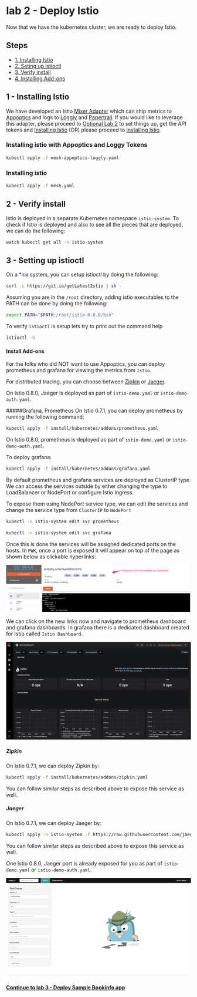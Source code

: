 # lab 2 - Deploy Istio

Now that we have the kubernetes cluster, we are ready to deploy Istio.

## Steps

* [1. Installing Istio](#1)
* [2. Seting up istioctl](#2)
* [3. Verify install](#3)
* [4. Installing Add-ons](#4)

## <a name="1"></a> 1 - Installing Istio



We have developed an Istio [Mixer Adapter](https://github.com/solarwinds/istio-adapter) which can ship metrics to [Appoptics](https://www.appoptics.com/) and logs to [Loggly](https://www.loggly.com/) and [Papertrail](https://papertrailapp.com). If you would like to leverage this adapter, please proceed to [Optional Lab 2](optional.md) to set things up, get the API tokens and [Installing Istio](#aolg) (OR) please proceed to [Installing Istio](#noaolg).

### <a name="aolg"></a>Installing istio with Appoptics and Loggy Tokens

```sh
kubectl apply -f mesh-appoptics-loggly.yaml
```

### <a name="noaolg"></a>Installing istio

```sh
kubectl apply -f mesh.yaml
```


## <a name="2"></a> 2 - Verify install

Istio is deployed in a separate Kubernetes namespace `istio-system`. To check if Istio is deployed and also to see all the pieces that are deployed, we can do the following:

```sh
watch kubectl get all -n istio-system
```


## <a name="3"></a> 3 - Setting up istioctl
On a *nix system, you can setup istioctl by doing the following: 

```sh
curl -L https://git.io/getLatestIstio | sh -
```

Assuming you are in the `/root` directory, adding istio executables to the PATH can be done by doing the following:
```sh
export PATH="$PATH:/root/istio-0.8.0/bin"
```

To verify `istioctl` is setup lets try to print out the command help
```sh
istioctl -h
```





####  Install Add-ons
For the folks who did NOT want to use Appoptics, you can deploy prometheus and grafana for viewing the metrics from `Istio`.

For distributed tracing, you can choose between [Zipkin](https://zipkin.io/) or [Jaeger](https://www.jaegertracing.io/).

On Istio 0.8.0, Jaeger is deployed as part of `istio-demo.yaml` or `istio-demo-auth.yaml`.

#####Grafana, Prometheus
On Istio 0.7.1, you can deploy prometheus by running the following command:

```sh
kubectl apply -f install/kubernetes/addons/prometheus.yaml
```

On Istio 0.8.0, prometheus is deployed as part of `istio-demo.yaml` or `istio-demo-auth.yaml`.


To deploy grafana:
```sh
kubectl apply -f install/kubernetes/addons/grafana.yaml
```

By default prometheus and grafana services are deployed as ClusterIP type. We can access the services outside by either changing the type to LoadBalancer or NodePort or configure Istio Ingress. 

To expose them using NodePort service type, we can edit the services and change the service type from `ClusterIP` to `NodePort`

```sh
kubectl -n istio-system edit svc prometheus
```

```sh
kubectl -n istio-system edit svc grafana
```

Once this is done the services will be assigned dedicated ports on the hosts. In `PWK`, once a port is exposed it will appear on top of the page as shown below as clickable hyperlinks:

![](img/exposed_ports.png)

We can click on the new links now and navigate to prometheus dashboard and grafana dashboards. In grafana there is a dedicated dashboard created for Istio called `Istio Dashboard`.

![](img/Grafana_-_Istio_Dashboard.png)

##### <a name="zipkin"></a>Zipkin
On Istio 0.7.1, we can deploy Zipkin by:

```sh
kubectl apply -f install/kubernetes/addons/zipkin.yaml
```

You can follow similar steps as described above to expose this service as well.

##### <a name="jaeger"></a> Jaeger
On Istio 0.7.1, we can deploy Jaeger by:

```sh
kubectl apply -n istio-system -f https://raw.githubusercontent.com/jaegertracing/jaeger-kubernetes/master/all-in-one/jaeger-all-in-one-template.yml
```

You can follow similar steps as described above to expose this service as well.

One Istio 0.8.0, Jaeger port is already exposed for you as part of `istio-demo.yaml` or `istio-demo-auth.yaml`.


![](img/Jaeger_UI.png)

#### [Continue to lab 3 - Deploy Sample Bookinfo app](../lab-3/README.md)